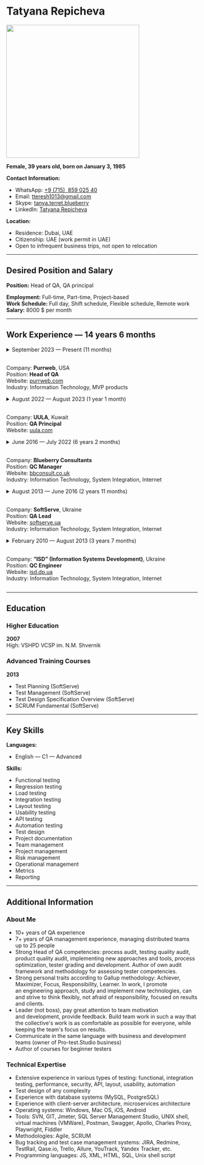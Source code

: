 # Tatyana Repicheva

<img src="https://pro-test.studio/images/TRphoto.jpg" width="350"/>

**Female, 39&nbsp;years&nbsp;old, born&nbsp;on January 3,&nbsp;1985**

**Contact Information:**
- WhatsApp: [+9&nbsp;(715)&nbsp; 859 025 40](whatsapp:971585902540)
- Email: [tteresh1013@gmail.com](mailto:tteresh1013@gmail.com)
- Skype: [tanya.terret.blueberry](skype:tanya.terret.blueberry)
- LinkedIn: [Tatyana Repicheva](https://linkedin.com/tatyanarepicheva/)

**Location:**
- Residence: Dubai, UAE
- Citizenship: UAE (work&nbsp;permit in&nbsp;UAE)
- Open to&nbsp;infrequent business trips, not&nbsp;open to&nbsp;relocation

---

## Desired Position and&nbsp;Salary

**Position:** Head&nbsp;of&nbsp;QA, QA&nbsp;principal  


**Employment:** Full-time, Part-time, Project-based  
**Work Schedule:** Full&nbsp;day, Shift&nbsp;schedule, Flexible&nbsp;schedule, Remote&nbsp;work  
**Salary:** 8000&nbsp;$&nbsp;per&nbsp;month

---

## Work Experience — 14&nbsp;years 6&nbsp;months

<details>
  <summary>September 2023&nbsp;— Present (11&nbsp;months)

  <br>Company: **Purrweb**, USA 
  <br>Position: **Head&nbsp;of&nbsp;QA**
  <br>Website: [purrweb.com](https://purrweb.com)
  <br>Industry: Information Technology, MVP products
  </summary>

  <br>
  
  **Responcibilities:**
  - Analysis (audit) of&nbsp;quality processes in&nbsp;testing projects
  - Monitoring implementation of&nbsp;improvement plans in&nbsp;projects
  - Monitoring KPI performance
  - Resource planning, team formation (hiring/firing)
  - Organizing internships, onboarding
  - Organizing testing activities (API, load, security, automation)
  - Training and&nbsp;developing the&nbsp;team: assistance with&nbsp;training materials, manual and&nbsp;automated knowledge checks, defining grades
  - Defining QA&nbsp;standards and&nbsp;regulations
  - Planning QA&nbsp;department finances
  - Communication with&nbsp;other departments: HR, PM, Sales, Design
  - Reporting: on&nbsp;salaries, business performance, QA&nbsp;metrics

  **Achievements:**
  - Built QA&nbsp;organizational structure, mentoring institute
  - Developed knowledge model, QA assessment and&nbsp;grading system
  - Established test automation from&nbsp;scratch in&nbsp;the&nbsp;company
  - Conducted training sessions for&nbsp;project managers
  - Developed a&nbsp;product segmentation constructor for&nbsp;the&nbsp;sales department and&nbsp;corresponding QA&nbsp;services
<br>
</details>

<details>
  <summary>August 2022&nbsp;— August 2023 (1&nbsp;year 1&nbsp;month)
  
  <br>Company: **UULA**, Kuwait
  <br>Position: **QA&nbsp;Principal**
  <br>Website: [uula.com](https://uula.com)
  </summary>

  <br>
  
  **Responcibilities:**
  - Establishing processes and&nbsp;standards for&nbsp;product testing (educational portal)
  - Developing quality metrics
  - Team formation: onboarding, motivation, performance analysis of&nbsp;QA&nbsp;engineers, training and&nbsp;developing QA&nbsp;engineers
  - Reviewing test documentation
  - Conducting lectures, quarterly knowledge assessments for&nbsp;QA&nbsp;engineers, mentoring, updating QA&nbsp;knowledge base
  - Researching and&nbsp;implementing new&nbsp;types of&nbsp;testing (load testing, security testing)

  **Achievements:**
  - Implemented employee evaluation process across different grades, developed a&nbsp;competency matrix
  - Implemented Qase.io as&nbsp;a&nbsp;test&nbsp;case management system instead&nbsp;of&nbsp;Xray
<br>
</details>

<details>
  <summary>June 2016&nbsp;— July 2022 (6&nbsp;years 2&nbsp;months)
  
  <br>Company: **Blueberry Consultants**
  <br>Position: **QC&nbsp;Manager**
  <br>Website: [bbconsult.co.uk](https://www.bbconsult.co.uk)  
  Industry: Information Technology, System Integration, Internet
  </summary>

  <br>
  
  **Responcibilities:**
  - Organizing the&nbsp;testing process for&nbsp;over 15&nbsp;projects (web, desktop, mobile applications for&nbsp;medical institutions, ecom, fintech)
  - Managing QA&nbsp;department: mentoring, recruitment, team motivation, organizing work, and&nbsp;creating roadmaps, resource allocation, performance review
  - Establishing effective interaction with&nbsp;senior managers and&nbsp;client teams (Project managers)
  - Quality analysis of&nbsp;testing, collecting metrics, improving testing processes and&nbsp;team performance
  - Reviewing test cases (TestLink, Allure, Qase.io, BDD-Cucumber)
  - Studying systems, testing requirements
  - Writing documentation for&nbsp;general use (Confluence)
  - Reporting/bug tracking (PTS)
  - Web and&nbsp;mobile application testing
  - Running automated tests, analyzing failures
  - Log analysis

  **Achievements:**
  - Accelerated the&nbsp;testing process by&nbsp;35% in&nbsp;key areas by&nbsp;reviewing all&nbsp;processes and&nbsp;eliminating ineffective testing approaches
  - Established effective department work, built processes, achieved independent work of&nbsp;testers on&nbsp;10+&nbsp;projects with&nbsp;minimal supervision
  - Formed a&nbsp;stable and&nbsp;strong cohesive team, turnover reduced to&nbsp;zero
  - Implemented automated testing
  - Introduced test&nbsp;case management practice
<br>
</details>

<details>
  <summary>August 2013&nbsp;— June 2016 (2&nbsp;years 11&nbsp;months)
  
  <br>Company: **SoftServe**, Ukraine
  <br>Position: **QA&nbsp;Lead**
  <br>Website: [softserve.ua](https://www.softserve.ua)  
  Industry: Information Technology, System Integration, Internet
  </summary>

  <br>
  
  **Responcibilities:**
  - Developing and&nbsp;maintaining Test&nbsp;Plan and&nbsp;Test&nbsp;Strategy
  - Planning and&nbsp;improving QA&nbsp;process on&nbsp;the&nbsp;project
  - Requirement analysis
  - Creating and&nbsp;maintaining QA&nbsp;artifacts and&nbsp;metrics (test coverage, test&nbsp;cases and&nbsp;test&nbsp;reports, defect statistics)
  - Escalating issues related to&nbsp;project requirements (software, hardware, resources)
  - Training, coordinating QA&nbsp;team of&nbsp;5&nbsp;engineers, task distribution, reviewing various QA&nbsp;team reports
  - Writing, maintaining, improving test&nbsp;cases
  - Attending regular meetings with&nbsp;stakeholders, discussing weekly status with&nbsp;project management
  - Documenting testing activities, including testing results, test&nbsp;coverage, necessary resources, defect tracking
  - Identifying and&nbsp;mitigating project risks

  **Achievements:**
  - Prepared QA&nbsp;engineers team for&nbsp;ISTQB exam
  - Implemented load testing using&nbsp;Jmeter
  - Developed an&nbsp;adaptation plan and&nbsp;program
  - Optimized regression testing
  - Established interaction between QA&nbsp;team and&nbsp;developers/analysts
<br>
</details>

<details>
  <summary>February 2010&nbsp;— August 2013 (3&nbsp;years 7&nbsp;months)

  <br>Company: **“ISD” (Information Systems Development)**, Ukraine
  <br>Position: **QC&nbsp;Engineer**
  <br>Website: [isd.dp.ua](https://www.isd.dp.ua)  
  Industry: Information Technology, System Integration, Internet
  </summary>

  <br>
  
  **Responcibilities:**
  - Writing, reviewing, correcting, updating, and&nbsp;executing test&nbsp;scenarios for&nbsp;software based&nbsp;on&nbsp;requirement analysis
  - All&nbsp;types of&nbsp;manual testing
  - Analyzing program code to&nbsp;write testing scenarios
  - Assisting in&nbsp;developing Test&nbsp;plan and&nbsp;Test&nbsp;scenarios
  - Working with&nbsp;bug tracking system, preparing documentation, verifying defects and&nbsp;errors after&nbsp;fixing, writing test&nbsp;reports for&nbsp;company management or&nbsp;clients
  - Analyzing test&nbsp;results
  - Communicating with&nbsp;programmers and&nbsp;other stakeholders to&nbsp;explain/identify the&nbsp;causes of&nbsp;defects/errors
  - Estimating task completion time

  **Achievements:**
  - Was the&nbsp;only tester on&nbsp;the&nbsp;project, learned to&nbsp;work autonomously, managed projects independently
<br>
</details>

---

## Education

### Higher Education

**2007**  
High: VSHPD VCSP&nbsp;im.&nbsp;N.M.&nbsp;Shvernik  


### Advanced Training&nbsp;Courses

**2013**  
- Test Planning (SoftServe)
- Test Management (SoftServe)
- Test Design Specification Overview (SoftServe)
- SCRUM Fundamental (SoftServe)

---

## Key&nbsp;Skills

**Languages:**  
- English — C1&nbsp;— Advanced

**Skills:**  
- Functional testing
- Regression testing
- Load testing
- Integration testing
- Layout testing
- Usability testing
- API testing
- Automation testing
- Test design
- Project documentation
- Team management
- Project management
- Risk management
- Operational management
- Metrics
- Reporting

---

## Additional Information

### About&nbsp;Me
- 10+&nbsp;years of&nbsp;QA experience
- 7+&nbsp;years of&nbsp;QA management experience, managing distributed teams up&nbsp;to&nbsp;25&nbsp;people
- Strong Head&nbsp;of&nbsp;QA competencies: process audit, testing quality audit, product quality audit, implementing new&nbsp;approaches and&nbsp;tools, process optimization, tester grading and&nbsp;development. Author of&nbsp;own audit framework and&nbsp;methodology for&nbsp;assessing tester competencies.
- Strong personal traits according to&nbsp;Gallup methodology: Achiever, Maximizer, Focus, Responsibility, Learner. In&nbsp;work, I&nbsp;promote an&nbsp;engineering approach, study and&nbsp;implement new&nbsp;technologies, can and&nbsp;strive to&nbsp;think flexibly, not&nbsp;afraid of&nbsp;responsibility, focused on&nbsp;results and&nbsp;clients.
- Leader (not&nbsp;boss), pay great attention to&nbsp;team motivation and&nbsp;development, provide feedback. Build team work in&nbsp;such a&nbsp;way that the&nbsp;collective's work is&nbsp;as&nbsp;comfortable as&nbsp;possible for&nbsp;everyone, while keeping the&nbsp;team's focus on&nbsp;results.
- Communicate in&nbsp;the&nbsp;same language with&nbsp;business and&nbsp;development teams (owner of&nbsp;Pro-test.Studio business)
- Author of&nbsp;courses for&nbsp;beginner testers

### Technical&nbsp;Expertise
- Extensive experience in&nbsp;various types of&nbsp;testing: functional, integration testing, performance, security, API, layout, usability, automation
- Test&nbsp;design of&nbsp;any complexity
- Experience with&nbsp;database systems (MySQL, PostgreSQL)
- Experience with&nbsp;client-server architecture, microservices architecture
- Operating systems: Windows, Mac&nbsp;OS, iOS, Android
- Tools: SVN, GIT, Jmeter, SQL&nbsp;Server Management Studio, UNIX&nbsp;shell, virtual machines (VMWare), Postman, Swagger, Apollo, Charles Proxy, Playwright, Fiddler
- Methodologies: Agile, SCRUM
- Bug tracking and&nbsp;test&nbsp;case management systems: JIRA, Redmine, TestRail, Qase.io, Trello, Allure, YouTrack, Yandex Tracker, etc.
- Programming languages: JS, XML, HTML, SQL, Unix&nbsp;shell&nbsp;script
